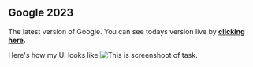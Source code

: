 ## Google 2023 
The latest version of Google.
You can see todays version live by **[clicking here](https://www.google.com).**



Here's how my UI looks like
![This is screenshoot of task.](https://beeimg.com/images/b52031906004.png "This is screenshoot of task.")